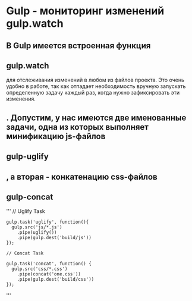 # Gulp - мониторинг изменений gulp.watch
В Gulp имеется встроенная функция
--
gulp.watch
--
для отслеживания изменений в любом из файлов проекта.
Это очень удобно в работе, так как отпадает необходимость вручную запускать определенную задачу каждый раз, когда нужно зафиксировать эти изменения.

. Допустим, у нас имеются две именованные задачи, одна из которых выполняет минификацию js-файлов
--
gulp-uglify
--
, а вторая - конкатенацию css-файлов
--
gulp-concat
--
'''
    // Uglify Task

    gulp.task('uglify', function(){
      gulp.src('js/*.js')
        .pipe(uglify())
        .pipe(gulp.dest('build/js'))
    });

    // Concat Task

    gulp.task('concat', function() {
      gulp.src('css/*.css')
        .pipe(concat('one.css'))
        .pipe(gulp.dest('build/css'))
    });
'''